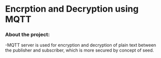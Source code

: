 # Encrption and Decryption using MQTT
### About the project:
-MQTT server is used for encryption and decryption of plain text between the publisher and subscriber, which is more secured by concept of seed. 
